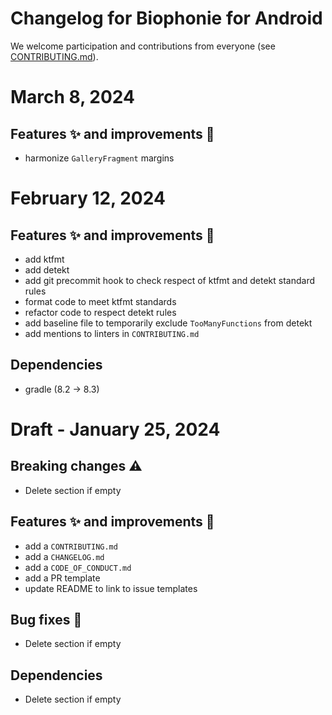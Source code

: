 # Changelog for Biophonie for Android

We welcome participation and contributions from everyone (see [CONTRIBUTING.md](https://github.com/DesignandHuman/biophonie/blob/master/CONTRIBUTING.md)).

# March 8, 2024

## Features ✨ and improvements 🏁
* harmonize `GalleryFragment` margins

# February 12, 2024

## Features ✨ and improvements 🏁
* add ktfmt
* add detekt
* add git precommit hook to check respect of ktfmt and detekt standard rules
* format code to meet ktfmt standards
* refactor code to respect detekt rules
* add baseline file to temporarily exclude `TooManyFunctions` from detekt
* add mentions to linters in `CONTRIBUTING.md`

## Dependencies
* gradle (8.2 -> 8.3)

# Draft - January 25, 2024
## Breaking changes ⚠️
* Delete section if empty

## Features ✨ and improvements 🏁
* add a `CONTRIBUTING.md`
* add a `CHANGELOG.md`
* add a `CODE_OF_CONDUCT.md`
* add a PR template
* update README to link to issue templates

## Bug fixes 🐞
* Delete section if empty

## Dependencies
* Delete section if empty